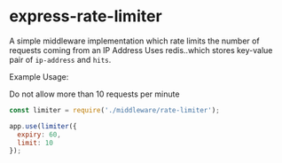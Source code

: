 # express-rate-limiter
A simple middleware implementation which rate limits the number of requests coming from an IP Address
Uses redis..which stores key-value pair of `ip-address` and `hits`.

Example Usage:

Do not allow more than 10 requests per minute
```javascript
const limiter = require('./middleware/rate-limiter');

app.use(limiter({
  expiry: 60, 
  limit: 10
});
```
